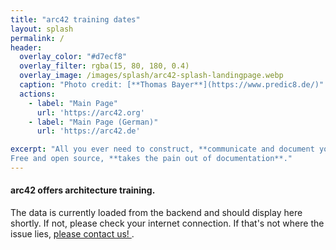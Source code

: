 ```yaml
---
title: "arc42 training dates"
layout: splash  
permalink: /
header:
  overlay_color: "#d7ecf8"
  overlay_filter: rgba(15, 80, 180, 0.4)
  overlay_image: /images/splash/arc42-splash-landingpage.webp
  caption: "Photo credit: [**Thomas Bayer**](https://www.predic8.de/)"
  actions: 
    - label: "Main Page"
      url: 'https://arc42.org'
    - label: "Main Page (German)"
      url: 'https://arc42.de'

excerpt: "All you ever need to construct, **communicate and document your software architecture**. Proven, **practical and pragmatic**.
Free and open source, **takes the pain out of documentation**."
---    
```


<script src="https://unpkg.com/htmx.org@1.9.6"
        integrity="sha384-FhXw7b6AlE/jyjlZH5iHa/tTe9EpJ1Y55RjcgPbjeWMskSxZt1v9qkxLJWNJaGni"
        crossorigin="anonymous"></script>

<div hx-get="https://arc42-subtle-ads-backend.vercel.app/api"
     hx-trigger="load delay"
     hx-swap="outerHTML"
     hx-target="#subtle-ads">
</div>

<div id="subtle-ads">
  <h4>arc42 offers architecture training.</h4>
  <p>
    The data is currently loaded from the backend and should display here shortly.
    If not, please check your internet connection. If that's not where the issue lies, 
    <a href="/contact">
      please contact us!
    </a>.
  </p>
</div>